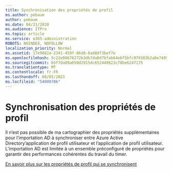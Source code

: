 ```yaml
---
title: Synchronisation des propriétés de profil
ms.author: pebaum
author: pebaum
ms.date: 04/21/2020
ms.audience: ITPro
ms.topic: article
ms.service: o365-administration
ROBOTS: NOINDEX, NOFOLLOW
localization_priority: Normal
ms.assetid: 17e9882a-2341-459f-86d8-6ad8df3bef7e
ms.openlocfilehash: 5c22e08676272b3db7da0d7bfab64e6f5bfc979303b2a8e74958cd24c7007443
ms.sourcegitcommit: b5f7da89a650d2915dc652449623c78be6247175
ms.translationtype: MT
ms.contentlocale: fr-FR
ms.lasthandoff: 08/05/2021
ms.locfileid: "54009786"
---
```

# <a name="profile-property-synchronization"></a>Synchronisation des propriétés de profil

Il n’est pas possible de ma cartographier des propriétés supplémentaires pour l’importation AD à synchroniser entre Azure Active Directory’application de profil utilisateur et l’application de profil utilisateur. L’importation AD est limitée à un ensemble préconfiguré de propriétés pour garantir des performances cohérentes du travail du timer.
  
[En savoir plus sur les propriétés de profil qui se synchronisent](https://go.microsoft.com/fwlink/?linkid=875671)
  


